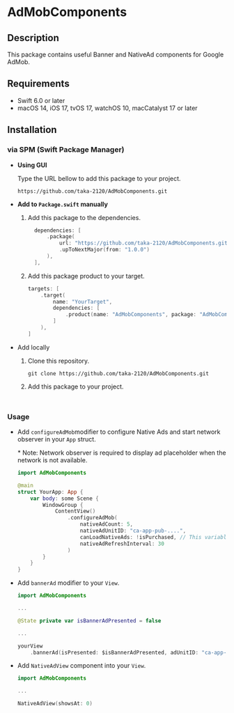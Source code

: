 # AdMobComponents

## Description

This package contains useful Banner and NativeAd components for Google AdMob.

## Requirements

- Swift 6.0 or later
- macOS 14, iOS 17, tvOS 17, watchOS 10, macCatalyst 17 or later

## Installation

### via SPM (Swift Package Manager)

- **Using GUI**

  Type the URL bellow to add this package to your project.

  ```shell
  https://github.com/taka-2120/AdMobComponents.git
  ```

- **Add to `Package.swift` manually**

  1. Add this package to the dependencies.

      ```swift
        dependencies: [
            .package(
                url: "https://github.com/taka-2120/AdMobComponents.git",
                .upToNextMajor(from: "1.0.0")
            ),
        ],
      ```

  2. Add this package product to your target.

      ```swift
      targets: [
          .target(
              name: "YourTarget",
              dependencies: [
                  .product(name: "AdMobComponents", package: "AdMobComponents"),
              ]
          ),
      ]
      ```

- Add locally

  1. Clone this repository.

      ```shell
      git clone https://github.com/taka-2120/AdMobComponents.git
      ```

  2. Add this package to your project.

      ```shell


### Usage

- Add `configureAdMob`modifier to configure Native Ads and start network observer in your `App` struct.

  \* Note: Network observer is required to display ad placeholder when the network is not available.

    ```swift
    import AdMobComponents

    @main
    struct YourApp: App {
        var body: some Scene {
            WindowGroup {
                ContentView()
                    .configureAdMob(
                        nativeAdCount: 5,
                        nativeAdUnitID: "ca-app-pub-....",
                        canLoadNativeAds: !isPurchased, // This variable is just an example. You can use your own variable.
                        nativeAdRefreshInterval: 30
                    )
            }
        }
    }
    ```

- Add `bannerAd` modifier to your `View`.

    ```swift
    import AdMobComponents

    ...

    @State private var isBannerAdPresented = false

    ...

    yourView
        .bannerAd(isPresented: $isBannerAdPresented, adUnitID: "ca-app-pub-....")
    ```

- Add `NativeAdView` component into your `View`.

    ```swift
    import AdMobComponents

    ...

    NativeAdView(showsAt: 0)
    ```
